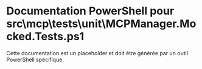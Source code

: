# Documentation PowerShell pour src\mcp\tests\unit\MCPManager.Mocked.Tests.ps1

Cette documentation est un placeholder et doit être générée par un outil PowerShell spécifique.
